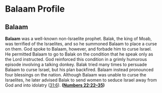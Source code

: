 # Balaam Profile

## Balaam

**Balaam** was a well-known non-Israelite prophet. Balak, the king of Moab, was terrified of the Israelites, and so he summoned Balaam to place a curse on them. God spoke to Balaam, however, and forbade him to curse Israel. He permitted Balaam to go to Balak on the condition that he speak only as the Lord instructed. God reinforced this condition in a grimly humorous episode involving a talking donkey. Balak tried many times to persuade Balaam to curse Israel, but his plan backfired. Balaam instead pronounced four blessings on the nation. Although Balaam was unable to curse the Israelites, he later advised Balak to send women to seduce Israel away from God and into idolatry ([31:6](https://www.esv.org/Numbers+31%3A6/)). **([Numbers 22:22–35](https://www.esv.org/Numbers+22%3A22%E2%80%9335/))**

